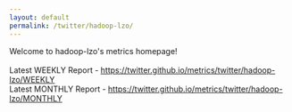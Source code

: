 ```yaml
---
layout: default
permalink: /twitter/hadoop-lzo/
---
```

Welcome to hadoop-lzo's metrics homepage!
<br><br>
Latest WEEKLY Report - <a href="https://twitter.github.io/metrics/twitter/hadoop-lzo/WEEKLY">https://twitter.github.io/metrics/twitter/hadoop-lzo/WEEKLY</a>
<br>
Latest MONTHLY Report - <a href="https://twitter.github.io/metrics/twitter/hadoop-lzo/MONTHLY">https://twitter.github.io/metrics/twitter/hadoop-lzo/MONTHLY</a>
<br>
